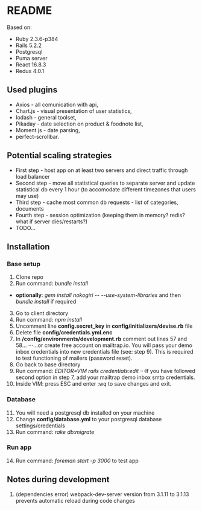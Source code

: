 # README

Based on:

* Ruby 2.3.6-p384
* Rails 5.2.2
* Postgresql
* Puma server
* React 16.8.3
* Redux 4.0.1

## Used plugins

* Axios - all comunication with api, 
* Chart.js - visual presentation of user statistics, 
* lodash - general toolset,
* Pikaday - date selection on product & foodnote list,
* Moment.js - date parsing,
* perfect-scrollbar.

## Potential scaling strategies

* First step - host app on at least two servers and direct traffic through load balancer
* Second step - move all statistical queries to separate server and update statistical db every 1 hour (to accomodate different timezones that users may use)
* Third step - cache most common db requests - list of categories, documents
* Fourth step - session optimization (keeping them in memory? redis? what if server dies/restarts?)
* TODO...

## Installation

### Base setup
1. Clone repo
2. Run command: _bundle install_
- __optionally__: _gem install nokogiri -- --use-system-libraries_ and then _bundle install_ if required
3. Go to client directory
4. Run command: _npm install_
5. Uncomment line __config.secret_key__ in __config/initializers/devise.rb__ file
6. Delete file __config/credentials.yml.enc__
7. In __/config/environments/development.rb__ comment out lines 57 and 58...
⋅⋅⋅...or create free account on mailtrap.io. You will pass your demo inbox credentials into new credentials file (see: step 9). This is required to test functioning of mailers (password reset).
8. Go back to base directory
9. Run command: _EDITOR=VIM rails credentials:edit_
⋅⋅⋅If you have followed second option in step 7, add your mailtrap demo inbox smtp credentials.
10. Inside VIM: press ESC and enter :wq to save changes and exit. 

### Database
11. You will need a postgresql db installed on your machine
12. Change __config/database.yml__ to your postgresql database settings/credentials
13. Run command: _rake db:migrate_

### Run app
14. Run command: _foreman start -p 3000_ to test app

## Notes during development

1. (dependencies error) webpack-dev-server version from 3.1.11 to 3.1.13 prevents automatic reload during code changes